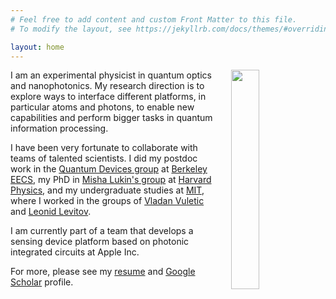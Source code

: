 ```yaml
---
# Feel free to add content and custom Front Matter to this file.
# To modify the layout, see https://jekyllrb.com/docs/themes/#overriding-theme-defaults

layout: home
---
```

[<img src="/images/profile3.png" style="float: right; width: 30%; margin-left: 5%; margin-bottom: 0.5em;">](/images/profile3.png)

I am an experimental physicist in quantum optics and nanophotonics. My research direction is to explore ways to interface different platforms, in particular atoms and photons, to enable new capabilities and perform bigger tasks
in quantum information processing.

I have been very fortunate to collaborate with teams of talented scientists. I did my postdoc work in the [Quantum Devices group](https://quantumdevices.berkeley.edu/) at [Berkeley EECS](https://eecs.berkeley.edu/), my PhD in [Misha Lukin's group](https://lukin.physics.harvard.edu/) at [Harvard Physics](https://www.physics.harvard.edu/),
and my undergraduate studies at [MIT](https://web.mit.edu/), where I worked in the groups of [Vladan Vuletic](https://www.rle.mit.edu/eapg/) and [Leonid Levitov](http://www.mit.edu/~levitov/).  

I am currently part of a team that develops a sensing device platform based on photonic integrated circuits at Apple Inc.

For more, please see my [resume](samutpraphoot_resume_2025.pdf) and [Google Scholar](https://scholar.google.com/citations?user=TU4yHVYAAAAJ&hl=en) profile.
